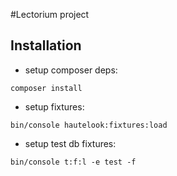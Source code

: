#Lectorium project  
  
## Installation  
- setup composer deps:  
```
composer install
```
- setup fixtures:
```
bin/console hautelook:fixtures:load
```
- setup test db fixtures:
```
bin/console t:f:l -e test -f
```